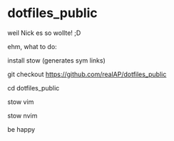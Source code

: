# dotfiles_public
weil Nick es so wollte! ;D

ehm, what to do:

install stow (generates sym links)

git checkout https://github.com/realAP/dotfiles_public

cd dotfiles_public

stow vim

stow nvim

be happy
